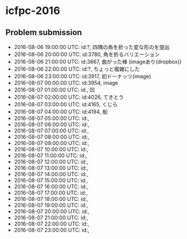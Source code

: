 # icfpc-2016

## Problem submission
- 	2016-08-06 19:00:00 UTC: id:?, 四隅の角を折った変な形のを提出
- 	2016-08-06 20:00:00 UTC: id:3780, 角を折るバリエーション
- 	2016-08-06 21:00:00 UTC: id:3867, 曲がった棒 (imageあり(dropbox))
- 	2016-08-06 22:00:00 UTC: id:?, ちょっと複雑にした
- 	2016-08-06 23:00:00 UTC: id:3917, 初ドーナッツ(image)
- 	2016-08-07 00:00:00 UTC: id:3954, image
- 	2016-08-07 01:00:00 UTC: id:, 凹
- 	2016-08-07 02:00:00 UTC: id:4026, てきとう 
- 	2016-08-07 03:00:00 UTC: id:4165, くじら 
- 	2016-08-07 04:00:00 UTC: id:4194, 船 
- 	2016-08-07 05:00:00 UTC: id:, 
- 	2016-08-07 06:00:00 UTC: id:, 
- 	2016-08-07 07:00:00 UTC: id:, 
- 	2016-08-07 08:00:00 UTC: id:, 
- 	2016-08-07 09:00:00 UTC: id:, 
- 	2016-08-07 10:00:00 UTC: id:, 
- 	2016-08-07 11:00:00 UTC: id:, 
- 	2016-08-07 12:00:00 UTC: id:, 
- 	2016-08-07 13:00:00 UTC: id:, 
- 	2016-08-07 14:00:00 UTC: id:, 
- 	2016-08-07 15:00:00 UTC: id:, 
- 	2016-08-07 16:00:00 UTC: id:, 
- 	2016-08-07 17:00:00 UTC: id:, 
- 	2016-08-07 18:00:00 UTC: id:, 
- 	2016-08-07 19:00:00 UTC: id:, 
- 	2016-08-07 20:00:00 UTC: id:, 
- 	2016-08-07 21:00:00 UTC: id:, 
- 	2016-08-07 22:00:00 UTC: id:, 
- 	2016-08-07 23:00:00 UTC: id:, 
